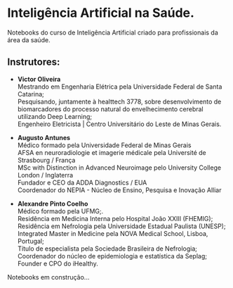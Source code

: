 # Inteligência Artificial na Saúde.
Notebooks do curso de Inteligência Artificial criado para profissionais da área da saúde.

## Instrutores:

- **Victor Oliveira**\
Mestrando em Engenharia Elétrica pela Universidade Federal de Santa Catarina;\
Pesquisando, juntamente à healttech 3778, sobre desenvolvimento de biomarcadores do processo natural do envelhecimento cerebral utilizando Deep Learning;\
Engenheiro Eletricista | Centro Universitário do Leste de Minas Gerais.

- **Augusto Antunes**\
  Médico formado pela Universidade Federal de Minas Gerais \
  AFSA en neuroradiologie et imagerie médicale pela Université de Strasbourg / França\
  MSc with Distinction in Advanced Neuroimage pelo University College London / Inglaterra\
  Fundador e CEO da ADDA Diagnostics / EUA\
  Coordenador do NEPIA - Núcleo de Ensino, Pesquisa e Inovação Alliar

- **Alexandre Pinto Coelho**\
  Médico formado pela UFMG;.\
  Residência em Medicina Interna pelo Hospital João XXIII (FHEMIG);\
  Residência em Nefrologia pela Universidade Estadual Paulista (UNESP);\
  Integrated Master in Medicine pela NOVA Medical School, Lisboa, Portugal;\
  Título de especialista pela Sociedade Brasileira de Nefrologia;\
  Coordenador do núcleo de epidemiologia e estatística da Seplag;\
  Founder e CPO do iHealthy.

Notebooks em construção...
